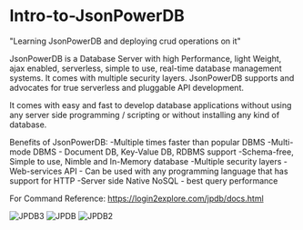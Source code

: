 # Intro-to-JsonPowerDB
"Learning JsonPowerDB and deploying crud operations on it"

JsonPowerDB is a Database Server with high Performance, light Weight, ajax enabled, serverless, simple to use, real-time database management systems. It comes with multiple security layers. JsonPowerDB supports and advocates for true serverless and pluggable API development.

It comes with easy and fast to develop database applications without using any server side programming / scripting or without installing any kind of database.

Benefits of JsonPowerDB:
-Multiple times faster than popular DBMS
-Multi-mode DBMS - Document DB, Key-Value DB, RDBMS support
-Schema-free, Simple to use, Nimble and In-Memory database
-Multiple security layers
-Web-services API - Can be used with any programming language that has support for HTTP
-Server side Native NoSQL - best query performance


For Command Reference: https://login2explore.com/jpdb/docs.html

![JPDB3](https://user-images.githubusercontent.com/76724460/149961235-dfae5dc2-744b-4e49-afb5-d0c285898c71.PNG)
![JPDB](https://user-images.githubusercontent.com/76724460/149960640-ca5dfda5-5320-4971-bfbb-4cc549e20a39.PNG)
![JPDB2](https://user-images.githubusercontent.com/76724460/149960813-22920a78-817a-4f4f-bc1d-f333aeed496f.PNG)
